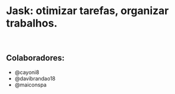 <h1>Jask: otimizar tarefas, organizar trabalhos.</small> </h1>

<br />

<h2>Colaboradores:</h2>
<ul>
  <li>@cayoni8</li>
  <li>@davibrandao18</li>
  <li>@maiconspa</li>
</ul>
